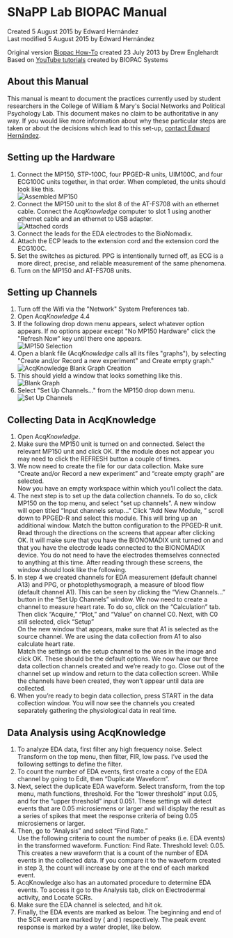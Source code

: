 # SNaPP Lab BIOPAC Manual

Created 5 August 2015 by Edward Hernández  
Last modified 5 August 2015 by Edward Hernández  

Original version [Biopac How-To][Original] created 23 July 2013 by Drew Englehardt  
Based on [YouTube tutorials](https://www.youtube.com/user/BiopacSystems) created by BIOPAC Systems

## About this Manual

This manual is meant to document the practices currently used by student researchers in the College of William & Mary's Social Networks and Political Psychology Lab. This document makes no claim to be authoritative in any way. If you would like more information about why these particular steps are taken or about the decisions which lead to this set-up, [contact Edward Hernández](mailto:ehernandez@email.wm.edu).

## Setting up the Hardware

1. Connect the MP150, STP-100C, four PPGED-R units, UIM100C, and four ECG100C units together, in that order. When completed, the units should look like this.  
![Assembled MP150][MP150assembled]
2. Connect the MP150 unit to the slot 8 of the AT-FS708 with an ethernet cable. Connect the Acq*Knowledge* computer to slot 1 using another ethernet cable and an ethernet to USB adapter.  
![Attached cords][AT-FS708]
3. Connect the leads for the EDA electrodes to the BioNomadix.
4. Attach the ECP leads to the extension cord and the extension cord the ECG100C.
5. Set the switches as pictured. PPG is intentionally turned off, as ECG is a more direct, precise, and reliable measurement of the same phenomena.
6. Turn on the MP150 and AT-FS708 units.

## Setting up Channels

1. Turn off the Wifi via the "Network" System Preferences tab.
2. Open Acq*Knowledge* 4.4
3. If the following drop down menu appears, select whatever option appears. If no options appear except "No MP150 Hardware" click the "Refresh Now" key until there one appears.  
![MP150 Selection][MP150selection]
4. Open a blank file (Acq*Knowledge* calls all its files "graphs"), by selecting "Create and/or Record a new experiment" and Create empty graph."  
![AcqKnowledge Blank Graph Creation][BlankGraphCreation]
5. This should yield a window that looks something like this.  
![Blank Graph][BlankGraph]
6. Select "Set Up Channels..." from the MP150 drop down menu.  
![Set Up Channels][SetUpChannels]

## Collecting Data in AcqKnowledge

1. Open Acq*Knowledge*.
2. Make sure the MP150 unit is turned on and connected. Select the relevant MP150 unit and click OK. If the module does not appear you may need to click the REFRESH button a couple of times.
3. We now need to create the file for our data collection. Make sure “Create and/or Record a new experiment” and “create empty graph” are selected.  
Now you have an empty workspace within which you’ll collect the data.
4. The next step is to set up the data collection channels. To do so, click MP150 on the top menu, and select “set up channels”. A new window will open titled “Input channels setup…” Click “Add New Module, ” scroll down to PPGED-R and select this module. This will bring up an additional window. Match the button configuration to the PPGED-R unit.  
Read through the directions on the screens that appear after clicking OK. It will make sure that you have the BIONOMADIX unit turned on and that you have the electrode leads connected to the BIONOMADIX device. You do not need to have the electrodes themselves connected to anything at this time. After reading through these screens, the window should look like the following.
5. In step 4 we created channels for EDA measurement (default channel A13) and PPG, or photoplethysmograph, a measure of blood flow (default channel A1). This can be seen by clicking the “View Channels…” button in the “Set Up Channels” window. We now need to create a channel to measure heart rate. To do so, click on the “Calculation” tab. Then click “Acquire,” “Plot,” and “Value” on channel C0. Next, with C0 still selected, click “Setup”  
On the new window that appears, make sure that A1 is selected as the source channel. We are using the data collection from A1 to also calculate heart rate.  
Match the settings on the setup channel to the ones in the image and click OK. These should be the default options. We now have our three data collection channels created and we’re ready to go. Close out of the channel set up window and return to the data collection screen. While the channels have been created, they won’t appear until data are collected.
6. When you’re ready to begin data collection, press START in the data collection window. You will now see the channels you created separately gathering the physiological data in real time.


## Data Analysis using AcqKnowledge

1. To analyze EDA data, first filter any high frequency noise. Select Transform on the top menu, then filter, FIR, low pass. I’ve used the following settings to define the filter.
2. To count the number of EDA events, first create a copy of the EDA channel by going to Edit, then “Duplicate Waveform”.
3. Next, select the duplicate EDA waveform. Select transform, from the top menu, math functions, threshold. For the “lower threshold” input 0.05, and for the “upper threshold” input 0.051. These settings will detect events that are 0.05 microsiemens or larger and will display the result as a series of spikes that meet the response criteria of being 0.05 microsiemens or larger. 
4. Then, go to “Analysis” and select “Find Rate.”  
Use the following criteria to count the number of peaks (i.e. EDA events) in the transformed waveform. Function: Find Rate. Threshold level: 0.05.  
This creates a new waveform that is a count of the number of EDA events in the collected data. If you compare it to the waveform created in step 3, the count will increase by one at the end of each marked event.
5. AcqKnowledge also has an automated procedure to determine EDA events. To access it go to the Analysis tab, click on Electrodermal activity, and Locate SCRs.
6. Make sure the EDA channel is selected, and hit ok.
7. Finally, the EDA events are marked as below. The beginning and end of the SCR event are marked by ( and ) respectively. The peak event response is marked by a water droplet, like below.

[Original]: Legacy/biopac_howto.docx
[MP150assembled]: .Pictures/MP150assembled.png
[AT-FS708]: .Pictures/AT-FS708.png
[MP150selection]: .Pictures/MP150selection.png
[BlankGraphCreation]: .Pictures/BlankGraphCreation.png
[BlankGraph]: .Pictures/BlankGraph.png
[SetUpChannels]: .Pictures/SetUpChannels.png
